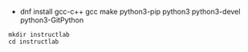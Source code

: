 * dnf install gcc-c++ gcc make python3-pip python3 python3-devel python3-GitPython

```
mkdir instructlab
cd instructlab
```
